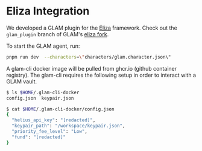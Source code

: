 # Eliza Integration

We developed a GLAM plugin for the [Eliza](https://github.com/elizaOS/eliza) framework. Check out the `glam_plugin` branch of GLAM's [eliza fork](https://github.com/glamsystems/eliza).

To start the GLAM agent, run:

```bash
pnpm run dev  --characters=\"characters/glam.character.json\"
```

A glam-cli docker image will be pulled from ghcr.io (github container registry). The glam-cli requires the following setup in order to interact with a GLAM vault.

```bash
$ ls $HOME/.glam-cli-docker
config.json  keypair.json

$ cat $HOME/.glam-cli-docker/config.json
{
  "helius_api_key": "[redacted]",
  "keypair_path": "/workspace/keypair.json",
  "priority_fee_level": "Low",
  "fund": "[redacted]"
}
```

